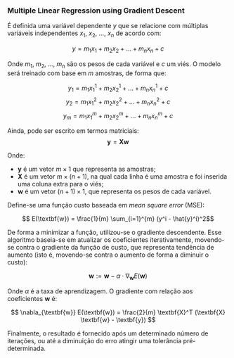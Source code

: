 ### Multiple Linear Regression using Gradient Descent

É definida uma variável dependente $y$ que se relacione com múltiplas variáveis independentes $x_1$, $x_2$, ..., $x_n$ de acordo com:

$$ y = m_1 x_1 + m_2 x_2 + ... + m_n x_n + c $$

Onde $m_1$, $m_2$, ..., $m_n$ são os pesos de cada variável e $c$ um viés. O modelo será treinado com base em $m$ amostras, de forma que:

$$ y_1 = m_1 x^1_1 + m_2 x^1_2 + ... + m_n x^1_n + c $$
$$ y_2 = m_1 x^2_1 + m_2 x^2_2 + ... + m_n x^2_n + c $$
$$ y_m = m_1 x^m_1 + m_2 x^m_2 + ... + m_n x^m_n + c $$

Ainda, pode ser escrito em termos matriciais:
$$ \textbf{y} = \textbf{X} \textbf{w} $$

Onde:
- $\textbf{y}$ é um vetor $m \times 1$ que representa as amostras;
- $\textbf{X}$ é um vetor $m \times (n+1)$, na qual cada linha é uma amostra e foi inserida uma coluna extra para o viés;
- $\textbf{w}$ é um vetor $(n+1) \times 1$, que representa os pesos de cada variável.

Define-se uma função custo baseada em _mean square error_ (MSE):

$$ E(\textbf{w}) = \frac{1}{m} \sum_{i=1}^{m} (y^i - \hat{y}^i)^2$$

De forma a minimizar a função, utilizou-se o gradiente descendente. Esse algoritmo baseia-se em atualizar os coeficientes iterativamente, movendo-se contra o gradiente da função de custo, que representa tendência de aumento (isto é, movendo-se contra o aumento de forma a diminuir o custo):

$$ \textbf{w} := \textbf{w} - \alpha \cdot \nabla_{\textbf{w}} E(\textbf{w}) $$

Onde $\alpha$ é a taxa de aprendizagem. O gradiente com relação aos coeficientes $\textbf{w}$ é:

$$ \nabla_{\textbf{w}} E(\textbf{w}) = \frac{2}{m} \textbf{X}^T (\textbf{X} \textbf{w} - \textbf{y}) $$

Finalmente, o resultado é fornecido após um determinado número de iterações, ou até a diminuição do erro atingir uma tolerância pré-determinada.